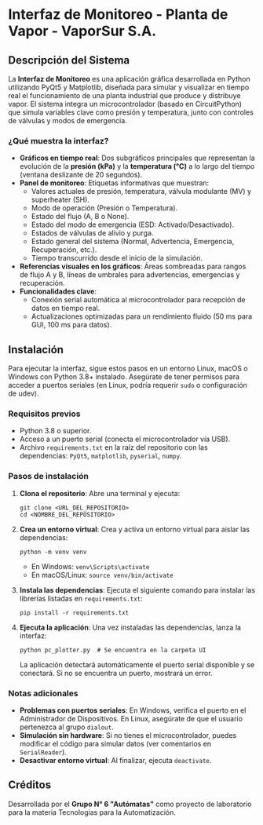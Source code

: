 # Interfaz de Monitoreo - Planta de Vapor - VaporSur S.A.

## Descripción del Sistema

La **Interfaz de Monitoreo** es una aplicación gráfica desarrollada en Python utilizando PyQt5 y Matplotlib, diseñada para simular y visualizar en tiempo real el funcionamiento de una planta industrial que produce y distribuye vapor. El sistema integra un microcontrolador (basado en CircuitPython) que simula variables clave como presión y temperatura, junto con controles de válvulas y modos de emergencia.

### ¿Qué muestra la interfaz?
- **Gráficos en tiempo real**: Dos subgráficos principales que representan la evolución de la **presión (kPa)** y la **temperatura (°C)** a lo largo del tiempo (ventana deslizante de 20 segundos).
- **Panel de monitoreo**: Etiquetas informativas que muestran:
  - Valores actuales de presión, temperatura, válvula modulante (MV) y superheater (SH).
  - Modo de operación (Presión o Temperatura).
  - Estado del flujo (A, B o None).
  - Estado del modo de emergencia (ESD: Activado/Desactivado).
  - Estados de válvulas de alivio y purga.
  - Estado general del sistema (Normal, Advertencia, Emergencia, Recuperación, etc.).
  - Tiempo transcurrido desde el inicio de la simulación.
- **Referencias visuales en los gráficos**: Áreas sombreadas para rangos de flujo A y B, líneas de umbrales para advertencias, emergencias y recuperación.
- **Funcionalidades clave**:
  - Conexión serial automática al microcontrolador para recepción de datos en tiempo real.
  - Actualizaciones optimizadas para un rendimiento fluido (50 ms para GUI, 100 ms para datos).

## Instalación

Para ejecutar la interfaz, sigue estos pasos en un entorno Linux, macOS o Windows con Python 3.8+ instalado. Asegúrate de tener permisos para acceder a puertos seriales (en Linux, podría requerir `sudo` o configuración de udev).

### Requisitos previos
- Python 3.8 o superior.
- Acceso a un puerto serial (conecta el microcontrolador vía USB).
- Archivo `requirements.txt` en la raíz del repositorio con las dependencias: `PyQt5`, `matplotlib`, `pyserial`, `numpy`.

### Pasos de instalación
1. **Clona el repositorio**:
   Abre una terminal y ejecuta:
   ```
   git clone <URL_DEL_REPOSITORIO>
   cd <NOMBRE_DEL_REPOSITORIO>
   ```

2. **Crea un entorno virtual**:
   Crea y activa un entorno virtual para aislar las dependencias:
   ```
   python -m venv venv
   ```
   - En Windows: `venv\Scripts\activate`
   - En macOS/Linux: `source venv/bin/activate`

3. **Instala las dependencias**:
   Ejecuta el siguiente comando para instalar las librerías listadas en `requirements.txt`:
   ```
   pip install -r requirements.txt
   ```

4. **Ejecuta la aplicación**:
   Una vez instaladas las dependencias, lanza la interfaz:
   ```
   python pc_plotter.py  # Se encuentra en la carpeta UI
   ```
   La aplicación detectará automáticamente el puerto serial disponible y se conectará. Si no se encuentra un puerto, mostrará un error.

### Notas adicionales
- **Problemas con puertos seriales**: En Windows, verifica el puerto en el Administrador de Dispositivos. En Linux, asegúrate de que el usuario pertenezca al grupo `dialout`.
- **Simulación sin hardware**: Si no tienes el microcontrolador, puedes modificar el código para simular datos (ver comentarios en `SerialReader`).
- **Desactivar entorno virtual**: Al finalizar, ejecuta `deactivate`.

## Créditos

Desarrollada por el **Grupo N° 6 "Autómatas"** como proyecto de laboratorio para la materia Tecnologias para la Automatización.

